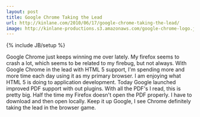 ```yaml
---
layout: post
title: Google Chrome Taking the Lead
url: http://kinlane.com/2010/06/17/google-chrome-taking-the-lead/
image: http://kinlane-productions.s3.amazonaws.com/google-chrome-logo.jpg
---
```

{% include JB/setup %}
Google Chrome just keeps winning me over lately. My firefox seems to crash a lot, which seems to be related to my firebug, but not always. 
With Google Chrome in the lead with HTML 5 support, I'm spending more and more time each day using it as my primary browser. I am enjoying what HTML 5 is doing to application development.
Today Google launched improved PDF support with out plugins. With all the PDF's I read, this is pretty big. Half the time my Firefox doesn't open the PDF properly. I have to download and then open locally.
Keep it up Google, I see Chrome definitely taking the lead in the browser game.